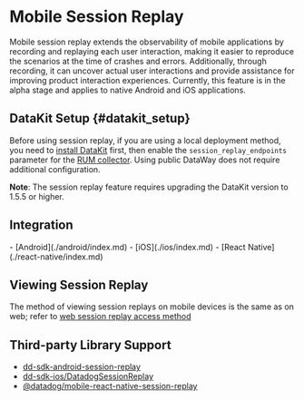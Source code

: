 # Mobile Session Replay
Mobile session replay extends the observability of mobile applications by recording and replaying each user interaction, making it easier to reproduce the scenarios at the time of crashes and errors. Additionally, through recording, it can uncover actual user interactions and provide assistance for improving product interaction experiences. Currently, this feature is in the alpha stage and applies to native Android and iOS applications.

## DataKit Setup {#datakit_setup}

Before using session replay, if you are using a local deployment method, you need to [install DataKit](../../../datakit/datakit-install.md) first, then enable the `session_replay_endpoints` parameter for the [RUM collector](../../../integrations/rum.md). Using public DataWay does not require additional configuration.

**Note**: The session replay feature requires upgrading the DataKit version to 1.5.5 or higher.

## Integration
<div class="grid cards" markdown>
- [Android](./android/index.md)
- [iOS](./ios/index.md)
- [React Native](./react-native/index.md)  
</div>

## Viewing Session Replay
The method of viewing session replays on mobile devices is the same as on web; refer to [web session replay access method](../web/index.md#view_replay)

## Third-party Library Support
* [dd-sdk-android-session-replay](https://github.com/DataDog/dd-sdk-android/tree/develop/features/dd-sdk-android-session-replay)
* [dd-sdk-ios/DatadogSessionReplay](https://github.com/DataDog/dd-sdk-ios/tree/develop/DatadogSessionReplay)
* [@datadog/mobile-react-native-session-replay](https://github.com/DataDog/dd-sdk-reactnative/tree/develop/packages/react-native-session-replay)